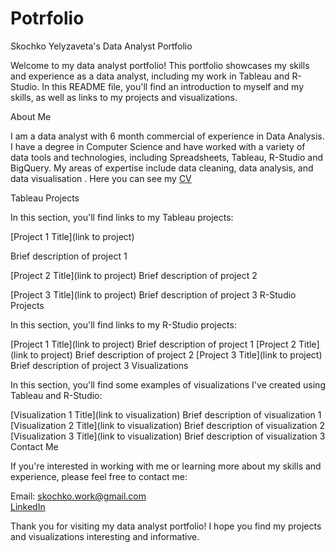 # Potrfolio

Skochko Yelyzaveta's Data Analyst Portfolio

Welcome to my data analyst portfolio! This portfolio showcases my skills and experience as a data analyst, including my work in Tableau and R-Studio. In this README file, you'll find an introduction to myself and my skills, as well as links to my projects and visualizations.

About Me

I am a data analyst with 6 month commercial of experience in Data Analysis. I have a degree in Computer Science and have worked with a variety of data tools and technologies, including Spreadsheets, Tableau, R-Studio and BigQuery. My areas of expertise include data cleaning, data analysis, and data visualisation . Here you can see my [CV](Skochko_CVv.pdf)


Tableau Projects

In this section, you'll find links to my Tableau projects:

[Project 1 Title](link to project)  

Brief description of project 1  

[Project 2 Title](link to project)
Brief description of project 2  

[Project 3 Title](link to project)
Brief description of project 3
R-Studio Projects

In this section, you'll find links to my R-Studio projects:

[Project 1 Title](link to project)
Brief description of project 1
[Project 2 Title](link to project)
Brief description of project 2
[Project 3 Title](link to project)
Brief description of project 3
Visualizations

In this section, you'll find some examples of visualizations I've created using Tableau and R-Studio:

[Visualization 1 Title](link to visualization)
Brief description of visualization 1
[Visualization 2 Title](link to visualization)
Brief description of visualization 2
[Visualization 3 Title](link to visualization)
Brief description of visualization 3
Contact Me

If you're interested in working with me or learning more about my skills and experience, please feel free to contact me:

Email: skochko.work@gmail.com  
[LinkedIn](  https://www.linkedin.com/in/yelyzaveta-skochko/)  

Thank you for visiting my data analyst portfolio! I hope you find my projects and visualizations interesting and informative.

